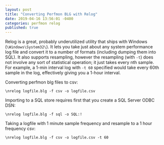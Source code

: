```yaml
---
layout: post
title: "Converting Perfmon BLG with Relog"
date: 2019-04-16 13:56:01 -0400
categories: perfmon relog
published: true
---
```


Relog is a great, probably underutilized utility that ships with Windows (`\Windows\System32\`). It lets you take just about any system performance log file and convert it to a number of formats (including dumping them into SQL). It also supports resampling, however the resampling (with `-t`) does not involve any sort of statistical operation; it just takes every nth sample. For example, a 1-min interval log with `-t 60` specified would take every 60th sample in the log, effectively giving you a 1-hour interval.

Converting perfmon blg files to csv:

`\nrelog logfile.blg -f csv -o logfile.csv`

Importing to a SQL store requires first that you create a SQL Server ODBC DSN:

`\nrelog logfile.blg -f sql -o SQL:!`

Taking a logfile with 1 minute sample frequency and resample to a 1 hour frequency csv:

`\nrelog logfile.blg -f csv -o logfile.csv -t 60`